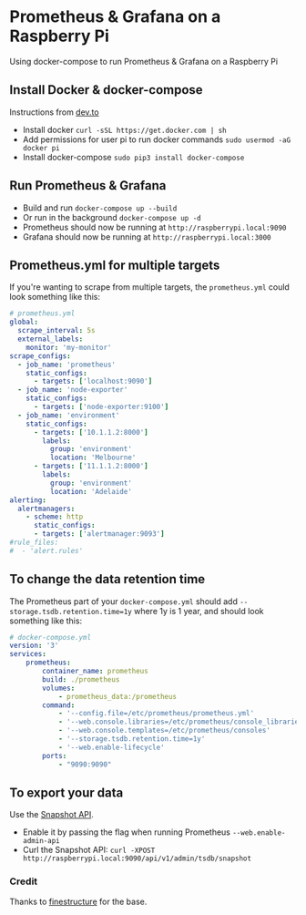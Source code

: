 # Prometheus &amp; Grafana on a Raspberry Pi
Using docker-compose to run Prometheus &amp; Grafana on a Raspberry Pi

## Install Docker & docker-compose

Instructions from [dev.to](https://dev.to/rohansawant/installing-docker-and-docker-compose-on-the-raspberry-pi-in-5-simple-steps-3mgl)

* Install docker `curl -sSL https://get.docker.com | sh`
* Add permissions for user pi to run docker commands `sudo usermod -aG docker pi`
* Install docker-compose `sudo pip3 install docker-compose`

## Run Prometheus & Grafana

* Build and run `docker-compose up --build`
* Or run in the background `docker-compose up -d`
* Prometheus should now be running at `http://raspberrypi.local:9090`
* Grafana should now be running at `http://raspberrypi.local:3000`

## Prometheus.yml for multiple targets

If you're wanting to scrape from multiple targets, the `prometheus.yml` could look something like this:

```yaml
# prometheus.yml
global:
  scrape_interval: 5s
  external_labels:
    monitor: 'my-monitor'
scrape_configs:
  - job_name: 'prometheus'
    static_configs:
      - targets: ['localhost:9090']
  - job_name: 'node-exporter'
    static_configs:
      - targets: ['node-exporter:9100']
  - job_name: 'environment'
    static_configs:
      - targets: ['10.1.1.2:8000']
        labels:
          group: 'environment'
          location: 'Melbourne'
      - targets: ['11.1.1.2:8000']
        labels:
          group: 'environment'
          location: 'Adelaide'
alerting:
  alertmanagers:
    - scheme: http
      static_configs:
      - targets: ['alertmanager:9093']
#rule_files:
#  - 'alert.rules'
```

## To change the data retention time

The Prometheus part of your `docker-compose.yml` should add `--storage.tsdb.retention.time=1y` where 1y is 1 year, and should look something like this:

```yaml
# docker-compose.yml
version: '3'
services:
    prometheus:
        container_name: prometheus
        build: ./prometheus
        volumes:
            - prometheus_data:/prometheus
        command:
            - '--config.file=/etc/prometheus/prometheus.yml'
            - '--web.console.libraries=/etc/prometheus/console_libraries'
            - '--web.console.templates=/etc/prometheus/consoles'
            - '--storage.tsdb.retention.time=1y'
            - '--web.enable-lifecycle'
        ports:
            - "9090:9090"
```

## To export your data

Use the [Snapshot API](https://prometheus.io/docs/prometheus/2.1/querying/api/#snapshot).

* Enable it by passing the flag when running Prometheus `--web.enable-admin-api`
* Curl the Snapshot API: `curl -XPOST http://raspberrypi.local:9090/api/v1/admin/tsdb/snapshot`

### Credit
Thanks to [finestructure](https://github.com/finestructure/blogpost-prometheus) for the base.

